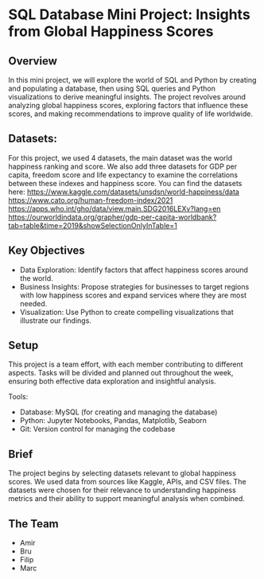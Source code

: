 # SQL Database Mini Project: Insights from Global Happiness Scores


## Overview

In this mini project, we will explore the world of SQL and Python by creating and populating a database, then using SQL queries and Python visualizations to derive meaningful insights. 
The project revolves around analyzing global happiness scores, exploring factors that influence these scores, and making recommendations to improve quality of life worldwide.

## Datasets:
For this project, we used 4 datasets, the main dataset was the world happiness ranking and score. We also add three datasets for GDP per capita, freedom score and life expectancy to examine the correlations between these indexes and happiness score. You can find the datasets here:
https://www.kaggle.com/datasets/unsdsn/world-happiness/data
https://www.cato.org/human-freedom-index/2021
https://apps.who.int/gho/data/view.main.SDG2016LEXv?lang=en
https://ourworldindata.org/grapher/gdp-per-capita-worldbank?tab=table&time=2019&showSelectionOnlyInTable=1


## Key Objectives

- Data Exploration: Identify factors that affect happiness scores around the world.
- Business Insights: Propose strategies for businesses to target regions with low happiness scores and expand services where they are most needed.
- Visualization: Use Python to create compelling visualizations that illustrate our findings.


## Setup

This project is a team effort, with each member contributing to different aspects. Tasks will be divided and planned out throughout the week, ensuring both effective data exploration and insightful analysis.

Tools:

- Database: MySQL (for creating and managing the database)
- Python: Jupyter Notebooks, Pandas, Matplotlib, Seaborn
- Git: Version control for managing the codebase


## Brief

The project begins by selecting datasets relevant to global happiness scores. We used data from sources like Kaggle, APIs, and CSV files. 
The datasets were chosen for their relevance to understanding happiness metrics and their ability to support meaningful analysis when combined.

## The Team

- Amir
- Bru
- Filip
- Marc
